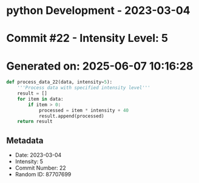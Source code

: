 ﻿# python Development - 2023-03-04
# Commit #22 - Intensity Level: 5
# Generated on: 2025-06-07 10:16:28
```python
def process_data_22(data, intensity=5):
    '''Process data with specified intensity level'''
    result = []
    for item in data:
        if item > 0:
            processed = item * intensity + 40
            result.append(processed)
    return result
```
## Metadata
- Date: 2023-03-04
- Intensity: 5
- Commit Number: 22
- Random ID: 87707699
